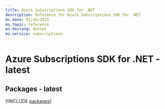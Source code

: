```yaml
---
title: Azure Subscriptions SDK for .NET
description: Reference for Azure Subscriptions SDK for .NET
ms.date: 01/16/2025
ms.topic: reference
ms.devlang: dotnet
ms.service: subscriptions
---
```

# Azure Subscriptions SDK for .NET - latest
## Packages - latest
[!INCLUDE [packages](subscriptions-index.md)]